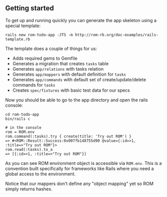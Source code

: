 ## Getting started

To get up and running quickly you can generate the app skeleton using a special
template:

``` shell
rails new rom-todo-app -JTS -m http://rom-rb.org/doc-examples/rails-template.rb
```

The template does a couple of things for us:

* Adds required gems to Gemfile
* Generates a migration that creates `tasks` table
* Generates `app/relations` with tasks relation
* Generates `app/mappers` with default definition for `tasks`
* Generates `app/commands` with default set of create/update/delete commands for
  `tasks`
* Creates `spec/fixtures` with basic test data for our specs

Now you should be able to go to the app directory and open the rails console:

``` shell
cd rom-todo-app
bin/rails c

# in the console
rom = ROM.env
rom.command(:tasks).try { create(title: 'Try out ROM') }
=> #<ROM::Result::Success:0x007fb148755d90 @value={:id=>1, :title=>"Try out ROM"}>
rom.read(:tasks).to_a
=> [{:id=>1, :title=>"Try out ROM"}]
```

As you can see ROM environment object is accessible via `ROM.env`. This is a
convention built specifically for frameworks like Rails where you need a global
access to the environment.

Notice that our mappers don't define any "object mapping" yet so ROM simply
returns hashes.

